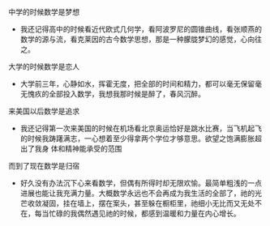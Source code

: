 中学的时候数学是梦想
  * 我还记得高中的时候看近代欧式几何学，看阿波罗尼的圆锥曲线，看张顺燕的数学的源与流，看克莱因的古今数学思想，那是一种朦胧梦幻的感觉，心向往之。

大学的时候数学是恋人
  * 大学前三年，心静如水，挥霍无度，把全部的时间和精力，都可以毫无保留毫无愧疚的全部投入数学，我想我那时候是醉了，春风沉醉。

来美国以后数学是追求
  * 我还记得第一次来美国的时候在机场看北京奥运恰好是跳水比赛，当飞机起飞的时候我踌躇满志，一心想着至少得拿两个学位才够意思。欲望之饱满膨胀超出了我身
 体和精神能承受的范围

而到了现在数学是归宿
  * 好久没有办法沉下心来看数学，但偶有所得时却无限欢愉。最简单粗浅的一点进展也能让我充满力量。大概数学永远也不会再成为我生活的全部了，祂的光芒收敛凝固，挂在墙上，摆在案头，甚至躲在橱柜里，祂细小无比而又无处不在，每当忙碌的我偶然遇见祂的时候，都感到温暖和力量在内心增长。
